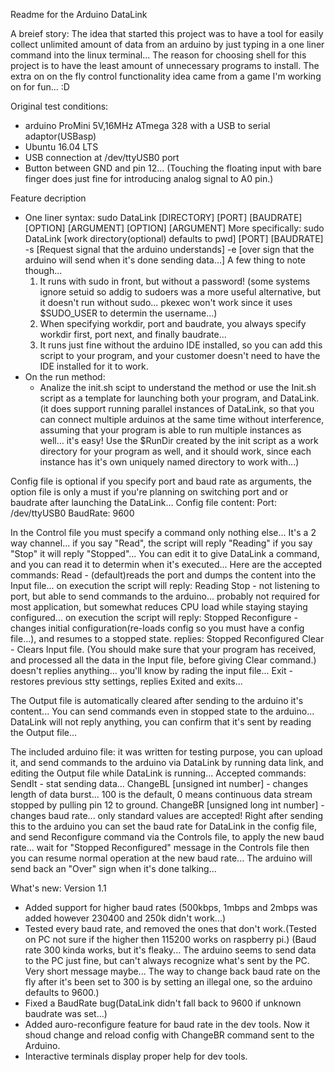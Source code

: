 Readme for the Arduino DataLink

A breief story:
  The idea that started this project was to have a tool for easily collect unlimited amount of data from an arduino by just typing in a one liner command into the linux terminal...
  The reason for choosing shell for this project is to have the least amount of unnecessary programs to install.
  The extra on on the fly control functionality idea came from a game I'm working on for fun... :D

Original test conditions:
- arduino ProMini 5V,16MHz ATmega 328 with a USB to serial adaptor(USBasp)
- Ubuntu 16.04 LTS
- USB connection at /dev/ttyUSB0 port
- Button between GND and pin 12... (Touching the floating input with bare finger does just fine for introducing analog signal to A0 pin.)

Feature decription
- One liner syntax: sudo DataLink [DIRECTORY] [PORT] [BAUDRATE] [OPTION] [ARGUMENT] [OPTION] [ARGUMENT]
More specifically: sudo DataLink [work directory(optional) defaults to pwd] [PORT] [BAUDRATE] -s [Request signal that the arduino understands] -e [over sign that the arduino will send when it's done sending data...]
A few thing to note though...
  1. It runs with sudo in front, but without a password! (some systems ignore setuid so addig to sudoers was a more useful alternative, but it doesn't run without sudo... pkexec won't work since it uses $SUDO_USER to determin the username...)
  2. When specifying workdir, port and baudrate, you always specify workdir first, port next, and finally baudrate...
  3. It runs just fine without the arduino IDE installed, so you can add this script to your program, and your customer doesn't need to have the IDE installed for it to work.
- On the run method:
  - Analize the init.sh scipt to understand the method or use the Init.sh script as a template for launching both your program, and DataLink. (it does support running parallel instances of DataLink, so that you can connect multiple arduinos at the same time without interference, assuming that your program is able to run multiple instances as well... it's easy! Use the $RunDir created by the init script as a work directory for your program as well, and it should work, since each instance has it's own uniquely named directory to work with...)

Config file is optional if you specify port and baud rate as arguments, the option file is only a must if you're planning on switching port and or baudrate after launching the DataLink...
Config file content:
Port: /dev/ttyUSB0
BaudRate: 9600

In the Control file you must specify a command only nothing else... It's a 2 way channel... if you say "Read", the script will reply "Reading" if you say "Stop" it will reply "Stopped"... You can edit it to give DataLink a command, and you can read it to determin when it's executed...
Here are the accepted commands:
Read - (default)reads the port and dumps the content into the Input file... on execution the script will reply: Reading
Stop - not listening to port, but able to send commands to the arduino... probably not required for most application, but somewhat reduces CPU load while staying staying configured... on execution the script will reply: Stopped
Reconfigure - changes initial configuration(re-loads config so you must have a config file...), and resumes to a stopped state. replies: Stopped Reconfigured
Clear - Clears Input file. (You should make sure that your program has received, and processed all the data in the Input file, before giving Clear command.) doesn't replies anything... you'll know by rading the input file...
Exit - restores previous stty settings, replies Exited and exits...

The Output file is automatically cleared after sending to the arduino it's content... You can send commands even in stopped state to the arduino... DataLink will not reply anything, you can confirm that it's sent by reading the Output file...

The included arduino file:
it was written for testing purpose, you can upload it, and send commands to the arduino via DataLink by running data link, and editing the Output file while DataLink is running...
Accepted commands:
SendIt - stat sending data...
ChangeBL [unsigned int number] - changes length of data burst... 100 is the default, 0 means continuous data stream stopped by pulling pin 12 to ground.
ChangeBR [unsigned long int number] - changes baud rate... only standard values are accepted! Right after sending this to the arduino you can set the baud rate for DataLink in the config file, and send Reconfigure command via the Controls file, to apply the new baud rate... wait for "Stopped Reconfigured" message in the Controls file then you can resume normal operation at the new baud rate...
The arduino will send back an "Over" sign when it's done talking...

What's new:
Version 1.1
  - Added support for higher baud rates (500kbps, 1mbps and 2mbps was added however 230400 and 250k didn't work...)
  - Tested every baud rate, and removed the ones that don't work.(Tested on PC not sure if the higher then 115200 works on raspberry pi.) (Baud rate 300 kinda works, but it's fleaky... The arduino seems to send data to the PC just fine, but can't always recognize what's sent by the PC. Very short message maybe... The way to change back baud rate on the fly after it's been set to 300 is by setting an illegal one, so the arduino defaults to 9600.)
  - Fixed a BaudRate bug(DataLink didn't fall back to 9600 if unknown baudrate was set...)
  - Added auro-reconfigure feature for baud rate in the dev tools. Now it shoud change and reload config with ChangeBR command sent to the Arduino.
  - Interactive terminals display proper help for dev tools.

